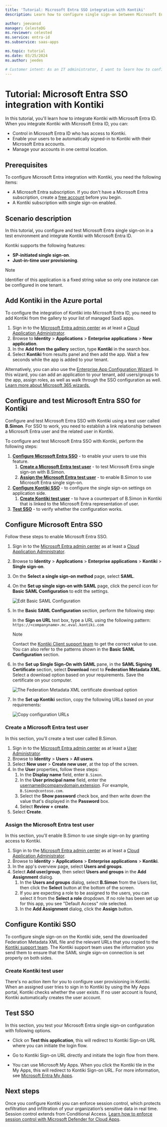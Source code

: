 ```yaml
---
title: 'Tutorial: Microsoft Entra SSO integration with Kontiki'
description: Learn how to configure single sign-on between Microsoft Entra ID and Kontiki.

author: jeevansd
manager: CelesteDG
ms.reviewer: celested
ms.service: entra-id
ms.subservice: saas-apps

ms.topic: tutorial
ms.date: 03/25/2024
ms.author: jeedes

# Customer intent: As an IT administrator, I want to learn how to configure single sign-on between Microsoft Entra ID and Kontiki so that I can control who has access to Kontiki, enable automatic sign-in with Microsoft Entra accounts, and manage my accounts in one central location.
---
```

# Tutorial: Microsoft Entra SSO integration with Kontiki

In this tutorial, you'll learn how to integrate Kontiki with Microsoft Entra ID. When you integrate Kontiki with Microsoft Entra ID, you can:

* Control in Microsoft Entra ID who has access to Kontiki.
* Enable your users to be automatically signed-in to Kontiki with their Microsoft Entra accounts.
* Manage your accounts in one central location.

## Prerequisites

To configure Microsoft Entra integration with Kontiki, you need the following items:

* A Microsoft Entra subscription. If you don't have a Microsoft Entra subscription, create a [free account](https://azure.microsoft.com/free/) before you begin.
* A Kontiki subscription with single sign-on enabled.

## Scenario description

In this tutorial, you configure and test Microsoft Entra single sign-on in a test environment and integrate Kontiki with Microsoft Entra ID.

Kontiki supports the following features:

* **SP-initiated single sign-on**.
* **Just-in-time user provisioning**.

> [!NOTE]
> Identifier of this application is a fixed string value so only one instance can be configured in one tenant.

## Add Kontiki in the Azure portal

To configure the integration of Kontiki into Microsoft Entra ID, you need to add Kontiki from the gallery to your list of managed SaaS apps.

1. Sign in to the [Microsoft Entra admin center](https://entra.microsoft.com) as at least a [Cloud Application Administrator](~/identity/role-based-access-control/permissions-reference.md#cloud-application-administrator).
1. Browse to **Identity** > **Applications** > **Enterprise applications** > **New application**.
1. In the **Add from the gallery** section, type **Kontiki** in the search box.
1. Select **Kontiki** from results panel and then add the app. Wait a few seconds while the app is added to your tenant.

 Alternatively, you can also use the [Enterprise App Configuration Wizard](https://portal.office.com/AdminPortal/home?Q=Docs#/azureadappintegration). In this wizard, you can add an application to your tenant, add users/groups to the app, assign roles, as well as walk through the SSO configuration as well. [Learn more about Microsoft 365 wizards.](/microsoft-365/admin/misc/azure-ad-setup-guides)

<a name='configure-and-test-azure-ad-sso-for-kontiki'></a>

## Configure and test Microsoft Entra SSO for Kontiki

Configure and test Microsoft Entra SSO with Kontiki using a test user called **B.Simon**. For SSO to work, you need to establish a link relationship between a Microsoft Entra user and the related user in Kontiki.

To configure and test Microsoft Entra SSO with Kontiki, perform the following steps:

1. **[Configure Microsoft Entra SSO](#configure-azure-ad-sso)** - to enable your users to use this feature.
    1. **[Create a Microsoft Entra test user](#create-an-azure-ad-test-user)** - to test Microsoft Entra single sign-on with B.Simon.
    1. **[Assign the Microsoft Entra test user](#assign-the-azure-ad-test-user)** - to enable B.Simon to use Microsoft Entra single sign-on.
1. **[Configure Kontiki SSO](#configure-kontiki-sso)** - to configure the single sign-on settings on application side.
    1. **[Create Kontiki test user](#create-kontiki-test-user)** - to have a counterpart of B.Simon in Kontiki that is linked to the Microsoft Entra representation of user.
1. **[Test SSO](#test-sso)** - to verify whether the configuration works.

<a name='configure-azure-ad-sso'></a>

## Configure Microsoft Entra SSO

Follow these steps to enable Microsoft Entra SSO.

1. Sign in to the [Microsoft Entra admin center](https://entra.microsoft.com) as at least a [Cloud Application Administrator](~/identity/role-based-access-control/permissions-reference.md#cloud-application-administrator).
1. Browse to **Identity** > **Applications** > **Enterprise applications** > **Kontiki** > **Single sign-on**.
1. On the **Select a single sign-on method** page, select **SAML**.
1. On the **Set up single sign-on with SAML** page, click the pencil icon for **Basic SAML Configuration** to edit the settings.

   ![Edit Basic SAML Configuration](common/edit-urls.png)

1. In the **Basic SAML Configuration** section, perform the following step:

	In the **Sign on URL** text box, type a URL using the following pattern: 
	`https://<companyname>.mc.eval.kontiki.com`

   	> [!NOTE]
	> Contact the [Kontiki Client support team](https://kollective.com/support/) to get the correct value to use. You can also refer to the patterns shown in the **Basic SAML Configuration** section.

1. In the **Set up Single Sign-On with SAML** pane, in the **SAML Signing Certificate** section, select **Download** next to **Federation Metadata XML**. Select a download option based on your requirements. Save the certificate on your computer.

	![The Federation Metadata XML certificate download option](common/metadataxml.png)

1. In the **Set up Kontiki** section, copy the following URLs based on your requirements:

	![Copy configuration URLs](common/copy-configuration-urls.png)

<a name='create-an-azure-ad-test-user'></a>

### Create a Microsoft Entra test user 

In this section, you'll create a test user called B.Simon.

1. Sign in to the [Microsoft Entra admin center](https://entra.microsoft.com) as at least a [User Administrator](~/identity/role-based-access-control/permissions-reference.md#user-administrator).
1. Browse to **Identity** > **Users** > **All users**.
1. Select **New user** > **Create new user**, at the top of the screen.
1. In the **User** properties, follow these steps:
   1. In the **Display name** field, enter `B.Simon`.  
   1. In the **User principal name** field, enter the username@companydomain.extension. For example, `B.Simon@contoso.com`.
   1. Select the **Show password** check box, and then write down the value that's displayed in the **Password** box.
   1. Select **Review + create**.
1. Select **Create**.

<a name='assign-the-azure-ad-test-user'></a>

### Assign the Microsoft Entra test user

In this section, you'll enable B.Simon to use single sign-on by granting access to Kontiki.

1. Sign in to the [Microsoft Entra admin center](https://entra.microsoft.com) as at least a [Cloud Application Administrator](~/identity/role-based-access-control/permissions-reference.md#cloud-application-administrator).
1. Browse to **Identity** > **Applications** > **Enterprise applications** > **Kontiki**.
1. In the app's overview page, select **Users and groups**.
1. Select **Add user/group**, then select **Users and groups** in the **Add Assignment** dialog.
   1. In the **Users and groups** dialog, select **B.Simon** from the Users list, then click the **Select** button at the bottom of the screen.
   1. If you are expecting a role to be assigned to the users, you can select it from the **Select a role** dropdown. If no role has been set up for this app, you see "Default Access" role selected.
   1. In the **Add Assignment** dialog, click the **Assign** button.

## Configure Kontiki SSO

To configure single sign-on on the Kontiki side, send the downloaded Federation Metadata XML file and the relevant URLs that you copied to the [Kontiki support team](https://kollective.com/support/). The Kontiki support team uses the information you send them to ensure that the SAML single sign-on connection is set properly on both sides.

### Create Kontiki test user

There's no action item for you to configure user provisioning in Kontiki. When an assigned user tries to sign in to Kontiki by using the My Apps portal, Kontiki checks whether the user exists. If no user account is found, Kontiki automatically creates the user account.

## Test SSO

In this section, you test your Microsoft Entra single sign-on configuration with following options. 

* Click on **Test this application**, this will redirect to Kontiki Sign-on URL where you can initiate the login flow. 

* Go to Kontiki Sign-on URL directly and initiate the login flow from there.

* You can use Microsoft My Apps. When you click the Kontiki tile in the My Apps, this will redirect to Kontiki Sign-on URL. For more information, see [Microsoft Entra My Apps](/azure/active-directory/manage-apps/end-user-experiences#azure-ad-my-apps).

## Next steps

Once you configure Kontiki you can enforce session control, which protects exfiltration and infiltration of your organization’s sensitive data in real time. Session control extends from Conditional Access. [Learn how to enforce session control with Microsoft Defender for Cloud Apps](/cloud-app-security/proxy-deployment-aad).
